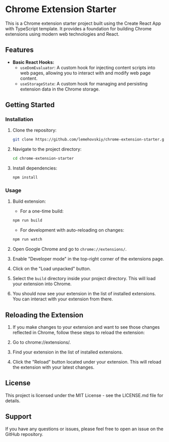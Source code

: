 # Chrome Extension Starter

This is a Chrome extension starter project built using the Create React App with TypeScript template. It provides a foundation for building Chrome extensions using modern web technologies and React.

## Features

- **Basic React Hooks:**
  - `useDomEvaluator`: A custom hook for injecting content scripts into web pages, allowing you to interact with and modify web page content.
  - `useStorageState`: A custom hook for managing and persisting extension data in the Chrome storage.

## Getting Started

### Installation

1. Clone the repository:

   ```bash
   git clone https://github.com/lemehovskiy/chrome-extension-starter.git
   ```

2. Navigate to the project directory:

    ```bash
    cd chrome-extension-starter
    ```

2. Install dependencies:

    ```bash
    npm install
    ```
    
### Usage

1. Build extension:

    * For a one-time build:
    ```bash
    npm run build
    ```
    * For development with auto-reloading on changes:
    ```bash
    npm run watch
    ```

2. Open Google Chrome and go to `chrome://extensions/`.

3. Enable "Developer mode" in the top-right corner of the extensions page.

4. Click on the "Load unpacked" button.

5. Select the `build` directory inside your project directory. This will load your extension into Chrome.

6. You should now see your extension in the list of installed extensions. You can interact with your extension from there.

## Reloading the Extension

1. If you make changes to your extension and want to see those changes reflected in Chrome, follow these steps to reload the extension:

2. Go to chrome://extensions/.

3. Find your extension in the list of installed extensions.

4. Click the "Reload" button located under your extension. This will reload the extension with your latest changes.

## License

This project is licensed under the MIT License - see the LICENSE.md file for details.

## Support

If you have any questions or issues, please feel free to open an issue on the GitHub repository.